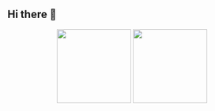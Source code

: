 ## Hi there 👋

<div align="center">

<span>
  <img src="https://github-readme-stats.vercel.app/api?username=sounmu&count_private=true&show_icons=true&theme=discord_old_blurple" height="150px" />
  <img src="http://mazassumnida.wtf/api/generate_badge?boj=sounmu" height="150px" />
</span>

</div>

<!--
**sounmu/sounmu** is a ✨ _special_ ✨ repository because its `README.md` (this file) appears on your GitHub profile.

Here are some ideas to get you started:

- 🔭 I’m currently working on ...
- 🌱 I’m currently learning ...
- 👯 I’m looking to collaborate on ...
- 🤔 I’m looking for help with ...
- 💬 Ask me about ...
- 📫 How to reach me: ...
- 😄 Pronouns: ...
- ⚡ Fun fact: ...
-->
